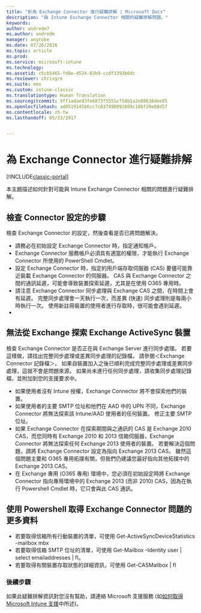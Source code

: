 ```yaml
---
title: "針為 Exchange Connector 進行疑難排解 | Microsoft Docs"
description: "與 Intune Exchange Connector 相關的疑難排解問題。"
keywords: 
author: andredm7
ms.author: andredm
manager: angrobe
ms.date: 07/26/2016
ms.topic: article
ms.prod: 
ms.service: microsoft-intune
ms.technology: 
ms.assetid: c5cb5465-fd8e-4524-83b9-ccdf3393b6dc
ms.reviewer: chrisgre
ms.suite: ems
ms.custom: intune-classic
ms.translationtype: Human Translation
ms.sourcegitcommit: 9ff1adae93fe6873f5551cf58b1a2e89638dee85
ms.openlocfilehash: ad0519145b6cc7c837490892089c18bf20e08d57
ms.contentlocale: zh-tw
ms.lasthandoff: 05/23/2017


---
```


# <a name="troubleshoot-the-exchange-connector"></a>為 Exchange Connector 進行疑難排解

[!INCLUDE[classic-portal](../includes/classic-portal.md)]

本主題描述如何針對可能與 Intune Exchange Connector 相關的問題進行疑難排解。

## <a name="steps-for-checking-the-connector-configuration"></a>檢查 Connector 設定的步驟 

檢查 Exchange Connector 的設定，然後查看是否已將問題解決。

- 請務必在初始設定 Exchange Connector 時，指定通知帳戶。
- Exchange Connector 服務帳戶必須具有適當的權限，才能執行 Exchange Connector 所使用的 PowerShell Cmdlet。
- 設定 Exchange Connector 時，指定的用戶端存取伺服器 (CAS) 要儘可能靠近裝載 Exchange Connector 的伺服器。 CAS 與 Exchange Connector 之間的通訊延遲，可能會導致裝置探索延遲，尤其是在使用 O365 專用時。
- 請注意 Exchange Connector 同步處理與 Exchange CAS 之間，在時間上會有延遲。 完整同步處理會一天執行一次，而差異 (快速) 同步處理則是每兩小時執行一次。 使用新註冊裝置的使用者進行存取時，很可能會遇到延遲。
- 
## <a name="exchange-activesync-device-not-discovered-from-exchange"></a>無法從 Exchange 探索 Exchange ActiveSync 裝置
檢查 Exchange Connector 是否正在與 Exchange Server 進行同步處理。 若要這樣做，請找出完整同步處理或差異同步處理的記錄檔。 請參閱＜Exchange Connector 記錄檔＞。 如果自裝置加入之後已順利完成完整同步處理或差異同步處理，這就不會是問題來源。 如果尚未進行任何同步處理，請收集同步處理記錄檔，並附加到您的支援要求中。

- 如果使用者沒有 Intune 授權，Exchange Connector 將不會探索他們的裝置。
- 如果使用者的主要 SMTP 位址和他們在 AAD 中的 UPN 不同，Exchange Connector 將無法探索該 Intune/AAD 使用者的任何裝置。 修正主要 SMTP 位址。
- 如果 Exchange Connector 在探索期間與之通訊的 CAS 是 Exchange 2010 CAS，而您同時有 Exchange 2010 和 2013 信箱伺服器，Exchange Connector 將無法探索任何 Exchange 2013 使用者的裝置。 若要解決這個問題，請將 Exchange Connector 設定為指向 Exchange 2013 CAS。  雖然這個問題主要和 O365 專用拓撲有關，但我們仍建議您最好指向其他拓撲中的 Exchange 2013 CAS。
- 在 Exchange 專用 (O365 專用) 環境中，您必須在初始設定時將 Exchange Connector 指向專用環境中的 Exchange 2013 (而非 2010) CAS，因為在執行 Powershell Cmdlet 時，它只會與此 CAS 通訊。


## <a name="using-powershell-to-get-more-data-on-exchange-connector-issues"></a>使用 Powershell 取得 Exchange Connector 問題的更多資料
- 若要取得信箱所有行動裝置的清單，可使用 Get-ActiveSyncDeviceStatistics -mailbox mbx
- 若要取得信箱 SMTP 位址的清單，可使用 Get-Mailbox -Identity user | select emailaddresses | fl。
- 若要取得有關裝置存取狀態的詳細資訊，可使用 Get-CASMailbox <upn> | fl

### <a name="next-steps"></a>後續步驟
如果此疑難排解資訊對您沒有幫助，請連絡 Microsoft 支援服務 (如[如何取得 Microsoft Intune 支援](how-to-get-support-for-microsoft-intune.md)中所述)。


